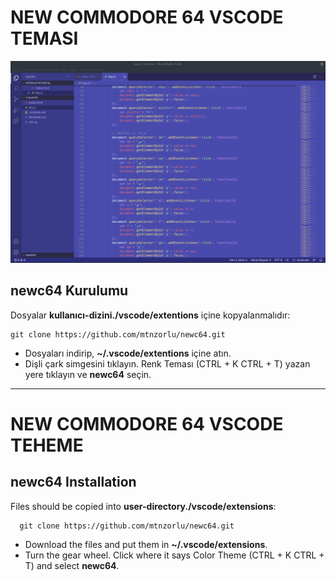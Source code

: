 # NEW COMMODORE 64 VSCODE TEMASI

![commodore theme for vscode](/ss/keys.png)

## newc64 Kurulumu

Dosyalar __kullanıcı-dizini./vscode/extentions__ içine kopyalanmalıdır:

    git clone https://github.com/mtnzorlu/newc64.git

* Dosyaları indirip, __~/.vscode/extentions__ içine atın.
* Dişli çark simgesini tıklayın. Renk Teması (CTRL + K CTRL + T) yazan yere tıklayın ve __newc64__ seçin.

---

# NEW COMMODORE 64 VSCODE TEHEME

## newc64 Installation

Files should be copied into __user-directory./vscode/extensions__:

      git clone https://github.com/mtnzorlu/newc64.git

* Download the files and put them in __~/.vscode/extensions__.
* Turn the gear wheel. Click where it says Color Theme (CTRL + K CTRL + T) and select __newc64__. 
